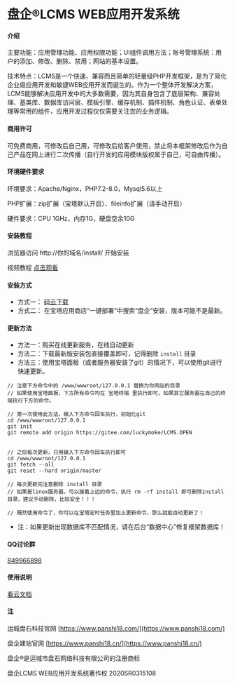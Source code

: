 # 盘企®LCMS WEB应用开发系统

#### 介绍

主要功能：应用管理功能、应用权限功能；UI组件调用方法；账号管理系统：用户的添加、修改、删除、禁用；网站的基本设置。

技术特点：LCMS是一个快速、兼容而且简单的轻量级PHP开发框架，是为了简化企业级应用开发和敏捷WEB应用开发而诞生的。作为一个整体开发解决方案，LCMS能够解决应用开发中的大多数需要，因为其自身包含了底层架构、兼容处理、基类库、数据库访问层、模板引擎、缓存机制、插件机制、角色认证、表单处理等常用的组件，应用开发过程仅仅需要关注您的业务逻辑。

#### 商用许可

可免费商用，可修改后自己用，可修改后给客户使用，禁止将本框架修改后作为自己产品在网上进行二次传播（自行开发的应用模块版权属于自己，可自由传播）。

#### 环境硬件要求

环境要求：Apache/Nginx，PHP7.2-8.0，Mysql5.6以上

PHP扩展：zip扩展（宝塔默认开启）、fileinfo扩展（请手动开启）

硬件要求：CPU 1GHz，内存1G，硬盘空余10G


#### 安装教程

浏览器访问 http://你的域名/install/ 开始安装

视频教程 [点击观看](https://support.qq.com/products/136192/faqs/85452)

#### 安装方式

 - 方式一： [码云下载](https://gitee.com/luckymoke/LCMS.OPEN/releases)
 - 方式二： 在宝塔应用商店“一键部署”中搜索“盘企”安装，版本可能不是最新。

#### 更新方法

 - 方法一：购买在线更新服务，在线自动更新
 - 方法二：下载最新版安装包直接覆盖即可，记得删除 `install` 目录
 - 方法三：使用宝塔面板（或者服务器安装了git）的情况下，可以使用git进行快速更新。

```
// 注意下方命令中的 /www/wwwroot/127.0.0.1 替换为你网站的目录
// 如果使用宝塔面板，下方所有命令均在 宝塔终端 里执行即可，如果其它服务器在自己的终端执行下方的命令。

// 第一次使用此方法，输入下方命令回车执行，初始化git
cd /www/wwwroot/127.0.0.1
git init
git remote add origin https://gitee.com/luckymoke/LCMS.OPEN


// 之后每次更新，只用输入下方命令回车执行即可
cd /www/wwwroot/127.0.0.1
git fetch --all
git reset --hard origin/master

// 每次更新完注意删除 install 目录
// 如果是linux服务器，可以接着上边的命令，执行 rm -rf install 即可删除install目录，建议手动删除，比较安全！！！

// 既然使用命令了，你可以在宝塔定时任务里加上更新命令，那么就能自动更新了！

```

 - 注：如果更新出现数据库不匹配情况，请在后台“数据中心”修复框架数据库！

#### QQ讨论群

[849966898](https://jq.qq.com/?\_wv=1027&k=5hOL21w)

#### 使用说明

[看云文档](https://www.kancloud.cn/luckymoke/lcms)

#### 注

运城盘石科技官网 [https://www.panshi18.com/](https://www.panshi18.com/)

盘企建站官网 [https://www.panshi18.cn/](https://www.panshi18.cn/)

盘企®是运城市盘石网络科技有限公司的注册商标

盘企LCMS WEB应用开发系统著作权 2020SR0315108